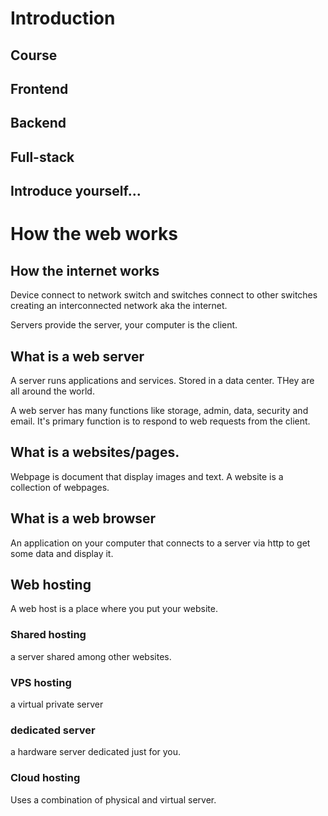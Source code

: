 # Introduction

## Course

## Frontend

## Backend

## Full-stack

## Introduce yourself...

# How the web works

## How the internet works

Device connect to network switch and switches connect to other switches creating an interconnected network aka the internet.

Servers provide the server, your computer is the client.

## What is a web server

A server runs applications and services. Stored in a data center. THey are all around the world.

A web server has many functions like storage, admin, data, security and email. It's primary function is to respond to web requests from the client.

## What is a websites/pages.

Webpage is document that display images and text.
A website is a collection of webpages.

## What is a web browser

An application on your computer that connects to a server via http to get some data and display it.

## Web hosting

A web host is a place where you put your website.

### Shared hosting

a server shared among other websites.

### VPS hosting

a virtual private server

### dedicated server

a hardware server dedicated just for you.

### Cloud hosting

Uses a combination of physical and virtual server.
